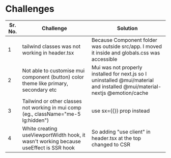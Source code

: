 # Challenges

| Sr. No. | Challenge                                                                             | Solution                                                                                                                    |
| ------- | ------------------------------------------------------------------------------------- | --------------------------------------------------------------------------------------------------------------------------- |
| 1       | tailwind classes was not working in header.tsx                                        | Because Component folder was outside src/app. I moved it inside and globals.css was accessible                              |
| 2       | Not able to customise mui component (button) color theme like primary, secondary etc  | Mui was not properly installed for next.js so I uninstalled @mui/material and installed @mui/material-nextjs @emotion/cache |
| 3       | Tailwind or other classes not working in mui comp (eg., className="me-5 lg:hidden")   | use sx={{}} prop instead                                                                                                    |
| 4       | White creating useViewportWidth hook, it wasn't working because useEffect is SSR hook | So adding "use client" in header.tsx at the top changed to CSR                                                              |

